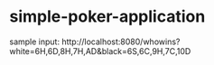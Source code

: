# simple-poker-application

sample input: 
http://localhost:8080/whowins?white=6H,6D,8H,7H,AD&black=6S,6C,9H,7C,10D
